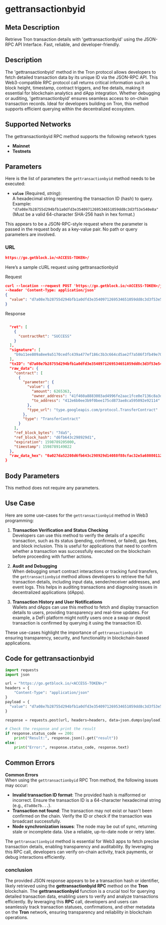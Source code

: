 # gettransactionbyid


## Meta Description
Retrieve Tron transaction details with 'gettransactionbyid' using the JSON-RPC API Interface. Fast, reliable, and developer-friendly.

## Description
The 'gettransactionbyid' method in the Tron protocol allows developers to fetch detailed transaction data by its unique ID via the JSON-RPC API. This Web3-compatible RPC protocol call returns critical information such as block height, timestamp, contract triggers, and fee details, making it essential for blockchain analytics and dApp integration. Whether debugging or auditing, 'gettransactionbyid' ensures seamless access to on-chain transaction records. Ideal for developers building on Tron, this method supports efficient querying within the decentralized ecosystem.

## Supported Networks
The gettransactionbyid RPC method supports the following network types
- **Mainnet**
- **Testnets**

## Parameters

Here is the list of parameters the `gettransactionbyid` method needs to be executed:

- **`value`** (Required, *string*):  
  A hexadecimal string representing the transaction ID (hash) to query.  
  Example: `"d7a08e7b28755d294bfb1a0dfd3e3540971269534651059dd8c3d3f53e540e8a"`  
  (Must be a valid 64-character SHA-256 hash in hex format.)  

This appears to be a JSON-RPC-style request where the parameter is passed in the request body as a key-value pair. No path or query parameters are involved.

### URL
```json
https://go.getblock.io/<ACCESS-TOKEN>/
```
Here’s a sample cURL request using gettransactionbyid

Request
```json
curl --location --request POST 'https://go.getblock.io/<ACCESS-TOKEN>/jsonrpc' 
--header 'Content-Type: application/json' 
{
  "value": "d7a08e7b28755d294bfb1a0dfd3e3540971269534651059dd8c3d3f53e540e8a"
}
```

Response
```json

  "ret": [
    {
      "contractRet": "SUCCESS"
    }
  ],
  "signature": [
    "b9a11ee809a8ee9a5170cedfc439a477ef186c3b3c664cd5ae2f7a586f3fb49e70f5d5d892ab7767ffe4c76ea6a512340ba56860ff946db457404d9d474ce74700"
  ],
  "txID": "d7a08e7b28755d294bfb1a0dfd3e3540971269534651059dd8c3d3f53e540e8a",
  "raw_data": {
    "contract": [
      {
        "parameter": {
          "value": {
            "amount": 6265363,
            "owner_address": "41f460a8883003ad4996fe2aac1fce0e7136c8a3da",
            "to_address": "412e6b0ee3b9f0bee175cd873ae8ca595092e92114"
          },
          "type_url": "type.googleapis.com/protocol.TransferContract"
        },
        "type": "TransferContract"
      }
    ],
    "ref_block_bytes": "7da5",
    "ref_block_hash": "d6fb643c298929d1",
    "expiration": 1598789205000,
    "timestamp": 1598789149022
  },
  "raw_data_hex": "0a027da52208d6fb643c298929d14088f88cfac32e5a68080112640a2d747970652e676f6f676c65617069732e636f6d2f70726f746f636f6c2e5472616e73666572436f6e747261637412330a1541f460a8883003ad4996fe2aac1fce0e7136c8a3da1215412e6b0ee3b9f0bee175cd873ae8ca595092e921141893b4fe0270dec289fac32e"
}
```
## Body Parameters

This method does not require any parameters.

## Use Case

Here are some use-cases for the `gettransactionbyid` method in Web3 programming:

1. **Transaction Verification and Status Checking**  
   Developers can use this method to verify the details of a specific transaction, such as its status (pending, confirmed, or failed), gas fees, and block inclusion. This is useful for applications that need to confirm whether a transaction was successfully executed on the blockchain before proceeding with further actions.

2. **Audit and Debugging**  
   When debugging smart contract interactions or tracking fund transfers, the `gettransactionbyid` method allows developers to retrieve the full transaction details, including input data, sender/receiver addresses, and event logs. This helps in auditing transactions and diagnosing issues in decentralized applications (dApps).

3. **Transaction History and User Notifications**  
   Wallets and dApps can use this method to fetch and display transaction details to users, providing transparency and real-time updates. For example, a DeFi platform might notify users once a swap or deposit transaction is confirmed by querying it using the transaction ID.

These use-cases highlight the importance of `gettransactionbyid` in ensuring transparency, security, and functionality in blockchain-based applications.

## Code for gettransactionbyid


```python
import requests
import json

url = "https://go.getblock.io/<ACCESS-TOKEN>/"
headers = {
    "Content-Type": "application/json"
}
payload = {
  "value": "d7a08e7b28755d294bfb1a0dfd3e3540971269534651059dd8c3d3f53e540e8a"
}

response = requests.post(url, headers=headers, data=json.dumps(payload))

# Check the response and print the result
if response.status_code == 200:
    print("Result:", response.json().get("result"))
else:
    print("Error:", response.status_code, response.text)
```
## Common Errors

**Common Errors**  
When using the `gettransactionbyid` RPC Tron method, the following issues may occur:  
- **Invalid transaction ID format**: The provided hash is malformed or incorrect. Ensure the transaction ID is a 64-character hexadecimal string (e.g., `d7a08e7b...`).  
- **Transaction not found**: The transaction may not exist or hasn't been confirmed on the chain. Verify the ID or check if the transaction was broadcast successfully.  
- **Node synchronization issues**: The node may be out of sync, returning stale or incomplete data. Use a reliable, up-to-date node or retry later.  

The `gettransactionbyid` method is essential for Web3 apps to fetch precise transaction details, enabling transparency and auditability. By leveraging this RPC call, developers can verify on-chain activity, track payments, or debug interactions efficiently.

### conclusion

The provided JSON response appears to be a transaction hash or identifier, likely retrieved using the **gettransactionbyid RPC** method on the **Tron** blockchain. The **gettransactionbyid** function is a crucial tool for querying detailed transaction data, enabling users to verify and analyze transactions efficiently. By leveraging this **RPC** call, developers and users can seamlessly track transaction statuses, confirmations, and other metadata on the **Tron** network, ensuring transparency and reliability in blockchain operations.
